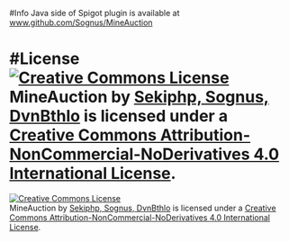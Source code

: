 #Info
Java side of Spigot plugin is available at www.github.com/Sognus/MineAuction

#License
<a rel="license" href="http://creativecommons.org/licenses/by-nc-nd/4.0/"><img alt="Creative Commons License" style="border-width:0" src="https://i.creativecommons.org/l/by-nc-nd/4.0/88x31.png" /></a><br /><span xmlns:dct="http://purl.org/dc/terms/" property="dct:title">MineAuction</span> by <a xmlns:cc="http://creativecommons.org/ns#" href="http://github.com/Sekiphp" property="cc:attributionName" rel="cc:attributionURL">Sekiphp, Sognus, DvnBthlo</a> is licensed under a <a rel="license" href="http://creativecommons.org/licenses/by-nc-nd/4.0/">Creative Commons Attribution-NonCommercial-NoDerivatives 4.0 International License</a>.
=======
<a rel="license" href="http://creativecommons.org/licenses/by-nc-nd/4.0/"><img alt="Creative Commons License" style="border-width:0" src="https://i.creativecommons.org/l/by-nc-nd/4.0/88x31.png" /></a><br /><span xmlns:dct="http://purl.org/dc/terms/" property="dct:title">MineAuction</span> by <a xmlns:cc="http://creativecommons.org/ns#" href="http://github.com/Sekiphp" property="cc:attributionName" rel="cc:attributionURL">Sekiphp, Sognus, DvnBthlo</a> is licensed under a <a rel="license" href="http://creativecommons.org/licenses/by-nc-nd/4.0/">Creative Commons Attribution-NonCommercial-NoDerivatives 4.0 International License</a>.
